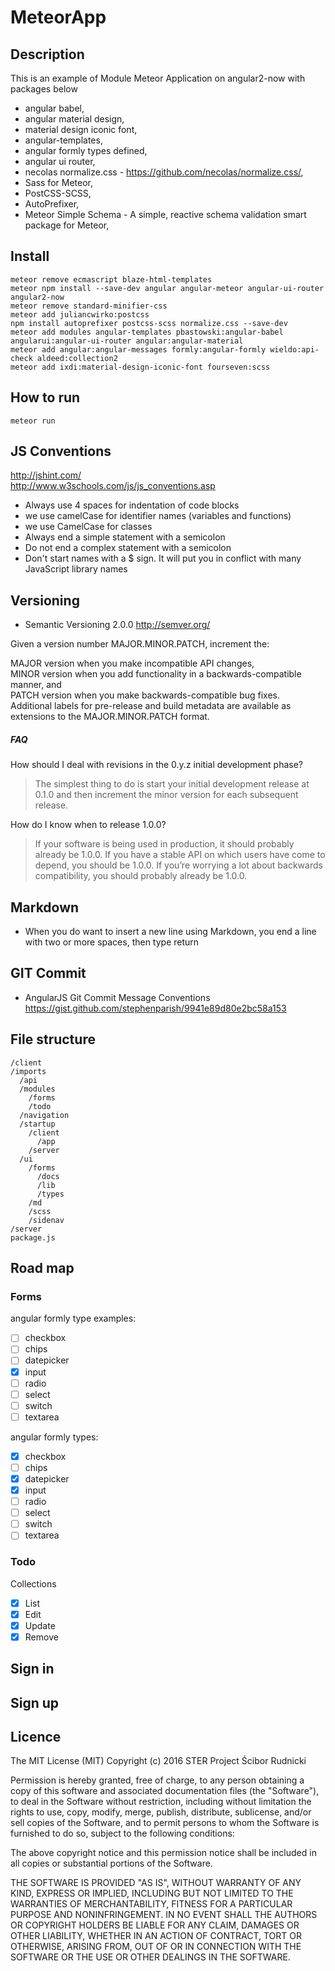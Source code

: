 
# MeteorApp

## Description

This is an example of Module Meteor Application on angular2-now with packages below
- angular babel,
- angular material design,
- material design iconic font,
- angular-templates,
- angular formly types defined,
- angular ui router,
- necolas normalize.css - https://github.com/necolas/normalize.css/,
- Sass for Meteor,
- PostCSS-SCSS,
- AutoPrefixer,
- Meteor Simple Schema - A simple, reactive schema validation smart package for Meteor,

## Install
```
meteor remove ecmascript blaze-html-templates
meteor npm install --save-dev angular angular-meteor angular-ui-router angular2-now
meteor remove standard-minifier-css
meteor add juliancwirko:postcss
npm install autoprefixer postcss-scss normalize.css --save-dev
meteor add modules angular-templates pbastowski:angular-babel angularui:angular-ui-router angular:angular-material
meteor add angular:angular-messages formly:angular-formly wieldo:api-check aldeed:collection2
meteor add ixdi:material-design-iconic-font fourseven:scss
```

## How to run
```
meteor run
```

## JS Conventions
http://jshint.com/  
http://www.w3schools.com/js/js_conventions.asp
- Always use 4 spaces for indentation of code blocks
- we use camelCase for identifier names (variables and functions)
- we use CamelCase for classes
- Always end a simple statement with a semicolon
- Do not end a complex statement with a semicolon
- Don't start names with a $ sign. It will put you in conflict with many JavaScript library names

## Versioning
- Semantic Versioning 2.0.0 http://semver.org/

Given a version number MAJOR.MINOR.PATCH, increment the:  

MAJOR version when you make incompatible API changes,  
MINOR version when you add functionality in a backwards-compatible manner, and  
PATCH version when you make backwards-compatible bug fixes.  
Additional labels for pre-release and build metadata are available as extensions to the MAJOR.MINOR.PATCH format.

##### FAQ
How should I deal with revisions in the 0.y.z initial development phase?  
>The simplest thing to do is start your initial development release at 0.1.0 and then increment the minor version for each subsequent release.

How do I know when to release 1.0.0?

>If your software is being used in production, it should probably already be 1.0.0. If you have a stable API on which users have come to depend, you should be 1.0.0. If you’re worrying a lot about backwards compatibility, you should probably already be 1.0.0.

## Markdown
- When you do want to insert a new line using Markdown, you end a line with two or more spaces, then type return

## GIT Commit
- AngularJS Git Commit Message Conventions https://gist.github.com/stephenparish/9941e89d80e2bc58a153

## File structure
```
/client
/imports
  /api
  /modules
    /forms
    /todo
  /navigation
  /startup
    /client
      /app
    /server
  /ui
    /forms
      /docs
      /lib
      /types
    /md
    /scss
    /sidenav
/server
package.js
```

## Road map

### Forms
angular formly type examples:
- [ ] checkbox
- [ ] chips
- [ ] datepicker
- [x] input
- [ ] radio
- [ ] select
- [ ] switch
- [ ] textarea

angular formly types:
- [x] checkbox
- [ ] chips
- [x] datepicker
- [x] input
- [ ] radio
- [ ] select
- [ ] switch
- [ ] textarea

### Todo
Collections
- [x] List
- [x] Edit
- [x] Update
- [x] Remove

## Sign in
## Sign up

## Licence

The MIT License (MIT)
Copyright (c) 2016 STER Project Ścibor Rudnicki

Permission is hereby granted, free of charge, to any person obtaining a copy of this software and associated documentation files (the "Software"), to deal in the Software without restriction, including without limitation the rights to use, copy, modify, merge, publish, distribute, sublicense, and/or sell copies of the Software, and to permit persons to whom the Software is furnished to do so, subject to the following conditions:

The above copyright notice and this permission notice shall be included in all copies or substantial portions of the Software.

THE SOFTWARE IS PROVIDED "AS IS", WITHOUT WARRANTY OF ANY KIND, EXPRESS OR IMPLIED, INCLUDING BUT NOT LIMITED TO THE WARRANTIES OF MERCHANTABILITY, FITNESS FOR A PARTICULAR PURPOSE AND NONINFRINGEMENT. IN NO EVENT SHALL THE AUTHORS OR COPYRIGHT HOLDERS BE LIABLE FOR ANY CLAIM, DAMAGES OR OTHER LIABILITY, WHETHER IN AN ACTION OF CONTRACT, TORT OR OTHERWISE, ARISING FROM, OUT OF OR IN CONNECTION WITH THE SOFTWARE OR THE USE OR OTHER DEALINGS IN THE SOFTWARE.
